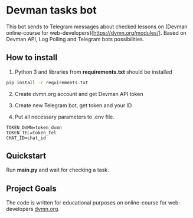 # Devman tasks bot

This bot sends to Telegram messages about  checked lessons on
(Devman online-course for web-developers)[https://dvmn.org/modules/].
Based on Devman API, Log Polling and Telegram bots possibilities.

## How to install

1. Python 3 and libraries from **requirements.txt** should be installed

```bash
pip install -r requirements.txt
```

2. Create dvmn.org account and get Devman API token

3. Create new Telegram bot, get token and your ID

4. Put all necessary parameters to .env file.

```
TOKEN_DVMN=token_dvmn
TOKEN_TEL=token_tel
CHAT_ID=chat_id
```

## Quickstart

Run **main.py** and wait for checking a task.


## Project Goals

The code is written for educational purposes on online-course for
web-developers [dvmn.org](https://dvmn.org/).

